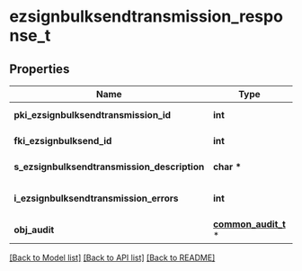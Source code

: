 # ezsignbulksendtransmission_response_t

## Properties
Name | Type | Description | Notes
------------ | ------------- | ------------- | -------------
**pki_ezsignbulksendtransmission_id** | **int** | The unique ID of the Ezsignbulksendtransmission | 
**fki_ezsignbulksend_id** | **int** | The unique ID of the Ezsignbulksend | 
**s_ezsignbulksendtransmission_description** | **char \*** | The description of the Ezsignbulksendtransmission | 
**i_ezsignbulksendtransmission_errors** | **int** | The number of errors during the Ezsignbulksendtransmission | 
**obj_audit** | [**common_audit_t**](common_audit.md) \* |  | 

[[Back to Model list]](../README.md#documentation-for-models) [[Back to API list]](../README.md#documentation-for-api-endpoints) [[Back to README]](../README.md)


